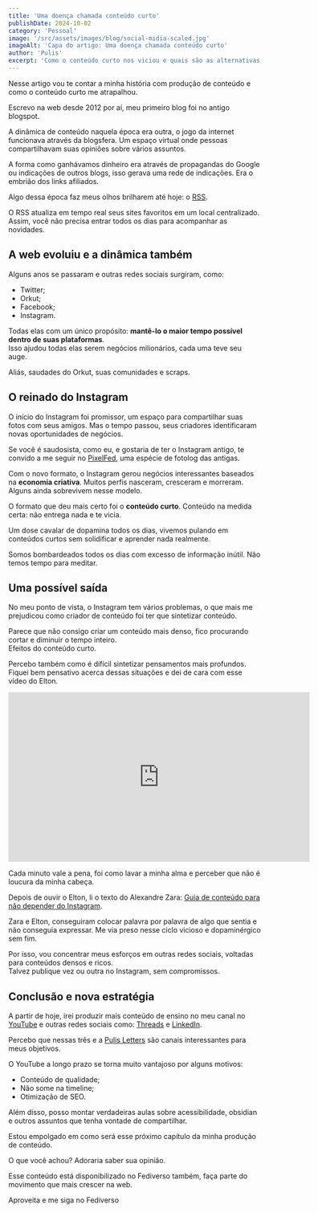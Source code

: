 ```yaml
---
title: 'Uma doença chamada conteúdo curto'
publishDate: 2024-10-02
category: 'Pessoal'
image: '/src/assets/images/blog/social-midia-scaled.jpg'
imageAlt: 'Capa do artigo: Uma doença chamada conteúdo curto'
author: 'Pulis'
excerpt: 'Como o conteúdo curto nos viciou e quais são as alternativas para sair dessa loucura.'
---
```


Nesse artigo vou te contar a minha história com produção de conteúdo e como o conteúdo curto me atrapalhou.

Escrevo na web desde 2012 por aí, meu primeiro blog foi no antigo blogspot.

A dinâmica de conteúdo naquela época era outra, o jogo da internet funcionava através da blogsfera. Um espaço virtual onde pessoas compartilhavam suas opiniões sobre vários assuntos.

A forma como ganhávamos dinheiro era através de propagandas do Google ou indicações de outros blogs, isso gerava uma rede de indicações. Era o embrião dos links afiliados.

Algo dessa época faz meus olhos brilharem até hoje: o [RSS](https://pt.wikipedia.org/wiki/RSS).

O RSS atualiza em tempo real seus sites favoritos em um local centralizado. Assim, você não precisa entrar todos os dias para acompanhar as novidades.

## A web evoluiu e a dinâmica também

Alguns anos se passaram e outras redes sociais surgiram, como:

- Twitter;
- Orkut;
- Facebook;
- Instagram.

Todas elas com um único propósito: **mantê-lo o maior tempo possível dentro de suas plataformas**.  
Isso ajudou todas elas serem negócios milionários, cada uma teve seu auge.

Aliás, saudades do Orkut, suas comunidades e scraps.

## O reinado do Instagram

O início do Instagram foi promissor, um espaço para compartilhar suas fotos com seus amigos. Mas o tempo passou, seus criadores identificaram novas oportunidades de negócios.

Se você é saudosista, como eu, e gostaria de ter o Instagram antigo, te convido a me seguir no [PixelFed](https://pixelfed.social/brunopulis.com), uma espécie de fotolog das antigas.

Com o novo formato, o Instagram gerou negócios interessantes baseados na **economia criativa**. Muitos perfis nasceram, cresceram e morreram. Alguns ainda sobrevivem nesse modelo.

O formato que deu mais certo foi o **conteúdo curto**. Conteúdo na medida certa: não entrega nada e te vicia.

Um dose cavalar de dopamina todos os dias, vivemos pulando em conteúdos curtos sem solidificar e aprender nada realmente.

Somos bombardeados todos os dias com excesso de informação inútil. Não temos tempo para meditar.

## Uma possível saída

No meu ponto de vista, o Instagram tem vários problemas, o que mais me prejudicou como criador de conteúdo foi ter que sintetizar conteúdo.

Parece que não consigo criar um conteúdo mais denso, fico procurando cortar e diminuir o tempo inteiro.  
Efeitos do conteúdo curto.

Percebo também como é difícil sintetizar pensamentos mais profundos. Fiquei bem pensativo acerca dessas situações e dei de cara com esse vídeo do Elton.

<iframe loading="lazy" title="Eu CANSEI do Instagram e estou mudando TUDO na minha empresa de One Person-business" width="600" height="338" src="https://www.youtube.com/embed/gwKh9UDcLj4?feature=oembed" frameborder="0" allow="accelerometer; autoplay; clipboard-write; encrypted-media; gyroscope; picture-in-picture; web-share" referrerpolicy="strict-origin-when-cross-origin" allowfullscreen=""></iframe>

Cada minuto vale a pena, foi como lavar a minha alma e perceber que não é loucura da minha cabeça.

Depois de ouvir o Elton, li o texto do Alexandre Zara: [Guia de conteúdo para não depender do Instagram](https://zaraalexandre.substack.com/p/o-conteudo-perene-pode-salvar-sua).

Zara e Elton, conseguiram colocar palavra por palavra de algo que sentia e não conseguia expressar. Me via preso nesse ciclo vicioso e dopaminérgico sem fim.

Por isso, vou concentrar meus esforços em outras redes sociais, voltadas para conteúdos densos e ricos.  
Talvez publique vez ou outra no Instagram, sem compromissos.

## Conclusão e nova estratégia

A partir de hoje, irei produzir mais conteúdo de ensino no meu canal no [YouTube](https://youtube.com/c/BrunoPulis) e outras redes sociais como: [Threads](https://threads.net/brunopulis) e [LinkedIn](https://linkedin.com/in/pulis).

Percebo que nessas três e a [Pulis Letters](https://brunopulis.ck.page) são canais interessantes para meus objetivos.

O YouTube a longo prazo se torna muito vantajoso por alguns motivos:

- Conteúdo de qualidade;
- Não some na timeline;
- Otimização de SEO.

Além disso, posso montar verdadeiras aulas sobre acessibilidade, obsidian e outros assuntos que tenha vontade de compartilhar.

Estou empolgado em como será esse próximo capítulo da minha produção de conteúdo.

O que você achou? Adoraria saber sua opinião.

Esse conteúdo está disponibilizado no Fediverso também, faça parte do movimento que mais crescer na web.

Aproveita e me siga no Fediverso
